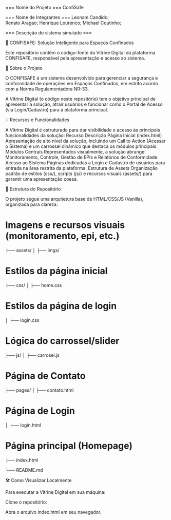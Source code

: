 === Nome do Projeto ===
ConfiSafe

=== Nome de Integrantes ===
Leonam Candido;                 
Renato Aragao;
Henrique Lourenco;
Michael Coutinho;

=== Descrição do sistema simulado ===

🚀 CONFISAFE: Solução Inteligente para Espaços Confinados

Este repositório contém o código-fonte da Vitrine Digital da plataforma CONFISAFE, responsável pela apresentação e acesso ao sistema.

🎯 Sobre o Projeto

O CONFISAFE é um sistema desenvolvido para gerenciar a segurança e conformidade de operações em Espaços Confinados, em estrito acordo com a Norma Regulamentadora NR-33.

A Vitrine Digital (o código neste repositório) tem o objetivo principal de apresentar a solução, atrair usuários e funcionar como o Portal de Acesso (via Login/Cadastro) para a plataforma principal.

💡 Recursos e Funcionalidades

A Vitrine Digital é estruturada para dar visibilidade e acesso às principais funcionalidades da solução:
Recurso	Descrição
Página Inicial (index.html)	Apresentação de alto nível da solução, incluindo um Call to Action (Acessar o Sistema) e um carrossel dinâmico que destaca os módulos principais.
Módulos Centrais	Representados visualmente, a solução abrange: Monitoramento, Controle, Gestão de EPIs e Relatórios de Conformidade.
Acesso ao Sistema	Páginas dedicadas a Login e Cadastro de usuários para entrada na área restrita da plataforma.
Estrutura de Assets	Organização padrão de estilos (css/), scripts (js/) e recursos visuais (assets/) para garantir uma apresentação coesa.

📂 Estrutura do Repositório

O projeto segue uma arquitetura base de HTML/CSS/JS (Vanilla), organizada para clareza:

# Imagens e recursos visuais (monitoramento, epi, etc.)
├── assets/
│   ├── imgs/                   

# Estilos da página inicial
├── css/
│   ├── home.css                

# Estilos da página de login
│   ├── login.css              

# Lógica do carrossel/slider
├── js/
│   ├── carrosel.js             

# Página de Contato
├── pages/
│   ├── contato.html            

# Página de Login
│   ├── login.html              

# Página principal (Homepage)
├── index.html                  

└── README.md

🛠️ Como Visualizar Localmente

Para executar a Vitrine Digital em sua máquina:

Clone o repositório:
    
Abra o arquivo index.html em seu navegador.
